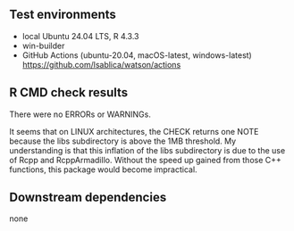 ## Test environments
* local Ubuntu 24.04 LTS, R 4.3.3
* win-builder 
* GitHub Actions (ubuntu-20.04, macOS-latest, windows-latest) https://github.com/lsablica/watson/actions

## R CMD check results
There were no ERRORs or WARNINGs.

It seems that on LINUX architectures, the CHECK returns one NOTE because the libs subdirectory is above the 1MB threshold.
My understanding is that this inflation of the libs subdirectory is due to the use of Rcpp and RcppArmadillo. Without the speed up gained from those C++ functions, this package would become impractical.

## Downstream dependencies
none


